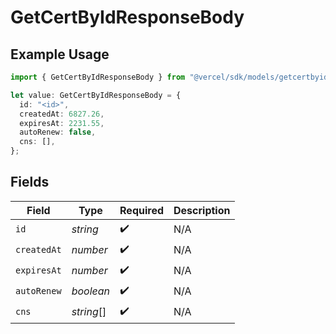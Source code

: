 # GetCertByIdResponseBody

## Example Usage

```typescript
import { GetCertByIdResponseBody } from "@vercel/sdk/models/getcertbyidop.js";

let value: GetCertByIdResponseBody = {
  id: "<id>",
  createdAt: 6827.26,
  expiresAt: 2231.55,
  autoRenew: false,
  cns: [],
};
```

## Fields

| Field              | Type               | Required           | Description        |
| ------------------ | ------------------ | ------------------ | ------------------ |
| `id`               | *string*           | :heavy_check_mark: | N/A                |
| `createdAt`        | *number*           | :heavy_check_mark: | N/A                |
| `expiresAt`        | *number*           | :heavy_check_mark: | N/A                |
| `autoRenew`        | *boolean*          | :heavy_check_mark: | N/A                |
| `cns`              | *string*[]         | :heavy_check_mark: | N/A                |